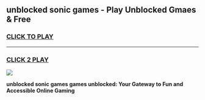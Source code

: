 
## unblocked sonic games - Play Unblocked Gmaes & Free
<h3>
<a href="https://premium.freeplayer.one?title=unblocked_sonic_games&ref=20F">CLICK TO PLAY</a></h3>
<hr>

<h3>
<a href="https://premium.freeplayer.one?title=unblocked_sonic_games&ref=20F">CLICK 2 PLAY</a>
  
</h3>

<a href="https://premium.freeplayer.one?title=unblocked_sonic_games&ref=20F/"><img src="https://clearcache.store/games.png"></a>


**unblocked sonic games games unblocked: Your Gateway to Fun and Accessible Online Gaming**
